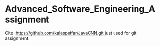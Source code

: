 # Advanced_Software_Engineering_Assignment
Cite :https://github.com/kalaspuffar/JavaCNN.git
just used for git assignment.
